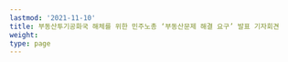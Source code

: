 ```yaml
---
lastmod: '2021-11-10'
title: 부동산투기공화국 해체를 위한 민주노총 ‘부동산문제 해결 요구’ 발표 기자회견
weight: 
type: page
---
```

